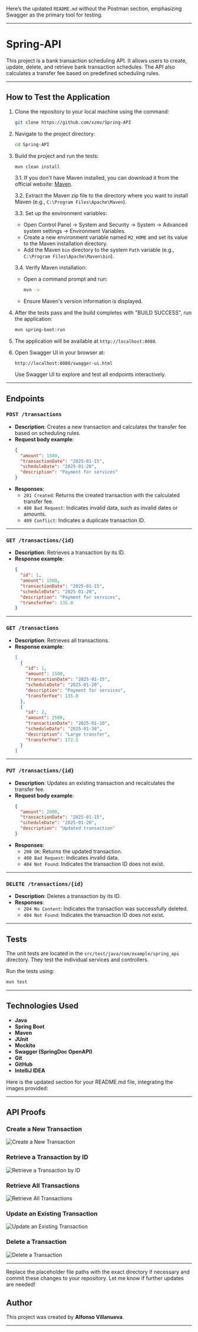 Here’s the updated `README.md` without the Postman section, emphasizing Swagger as the primary tool for testing.

---

# Spring-API

This project is a bank transaction scheduling API. It allows users to create, update, delete, and retrieve bank transaction schedules. The API also calculates a transfer fee based on predefined scheduling rules.

---

## How to Test the Application

1. Clone the repository to your local machine using the command:
   ```bash
   git clone https://github.com/xzmv/Spring-API
   ```

2. Navigate to the project directory:
   ```bash
   cd Spring-API
   ```

3. Build the project and run the tests:
   ```bash
   mvn clean install
   ```

   3.1. If you don't have Maven installed, you can download it from the official website: [Maven](https://maven.apache.org/download.cgi).

   3.2. Extract the Maven zip file to the directory where you want to install Maven (e.g., `C:\Program Files\Apache\Maven`).

   3.3. Set up the environment variables:
    - Open Control Panel -> System and Security -> System -> Advanced system settings -> Environment Variables.
    - Create a new environment variable named `M2_HOME` and set its value to the Maven installation directory.
    - Add the Maven `bin` directory to the system `Path` variable (e.g., `C:\Program Files\Apache\Maven\bin`).

   3.4. Verify Maven installation:
    - Open a command prompt and run:
      ```bash
      mvn -v
      ```
    - Ensure Maven's version information is displayed.

4. After the tests pass and the build completes with "BUILD SUCCESS", run the application:
   ```bash
   mvn spring-boot:run
   ```

5. The application will be available at `http://localhost:8080`.

6. Open Swagger UI in your browser at:
   ```plaintext
   http://localhost:8080/swagger-ui.html
   ```

   Use Swagger UI to explore and test all endpoints interactively.

---

## Endpoints

### `POST /transactions`
- **Description**: Creates a new transaction and calculates the transfer fee based on scheduling rules.
- **Request body example**:
  ```json
  {
    "amount": 1500,
    "transactionDate": "2025-01-15",
    "scheduleDate": "2025-01-20",
    "description": "Payment for services"
  }
  ```
- **Responses**:
    - `201 Created`: Returns the created transaction with the calculated transfer fee.
    - `400 Bad Request`: Indicates invalid data, such as invalid dates or amounts.
    - `409 Conflict`: Indicates a duplicate transaction ID.

---

### `GET /transactions/{id}`
- **Description**: Retrieves a transaction by its ID.
- **Response example**:
  ```json
  {
    "id": 1,
    "amount": 1500,
    "transactionDate": "2025-01-15",
    "scheduleDate": "2025-01-20",
    "description": "Payment for services",
    "transferFee": 135.0
  }
  ```

---

### `GET /transactions`
- **Description**: Retrieves all transactions.
- **Response example**:
  ```json
  [
    {
      "id": 1,
      "amount": 1500,
      "transactionDate": "2025-01-15",
      "scheduleDate": "2025-01-20",
      "description": "Payment for services",
      "transferFee": 135.0
    },
    {
      "id": 2,
      "amount": 2500,
      "transactionDate": "2025-01-10",
      "scheduleDate": "2025-01-30",
      "description": "Large transfer",
      "transferFee": 172.5
    }
  ]
  ```

---

### `PUT /transactions/{id}`
- **Description**: Updates an existing transaction and recalculates the transfer fee.
- **Request body example**:
  ```json
  {
    "amount": 2000,
    "transactionDate": "2025-01-15",
    "scheduleDate": "2025-01-20",
    "description": "Updated transaction"
  }
  ```
- **Responses**:
    - `200 OK`: Returns the updated transaction.
    - `400 Bad Request`: Indicates invalid data.
    - `404 Not Found`: Indicates the transaction ID does not exist.

---

### `DELETE /transactions/{id}`
- **Description**: Deletes a transaction by its ID.
- **Responses**:
    - `204 No Content`: Indicates the transaction was successfully deleted.
    - `404 Not Found`: Indicates the transaction ID does not exist.

---

## Tests

The unit tests are located in the `src/test/java/com/example/spring_api` directory. They test the individual services and controllers.

Run the tests using:
```bash
mvn test
```

---

## Technologies Used

- **Java**
- **Spring Boot**
- **Maven**
- **JUnit**
- **Mockito**
- **Swagger (SpringDoc OpenAPI)**
- **Git**
- **GitHub**
- **IntelliJ IDEA**

Here is the updated section for your README.md file, integrating the images provided:

---

## API Proofs

### Create a New Transaction

![Create a New Transaction](/img/post-transaction.png)

### Retrieve a Transaction by ID

![Retrieve a Transaction by ID](/img/get-byId-transaction.png)

### Retrieve All Transactions

![Retrieve All Transactions](/img/get-all-transaction.png)

### Update an Existing Transaction

![Update an Existing Transaction](/img/put-transaction.png)

### Delete a Transaction

![Delete a Transaction](/img/delete-transaltion.png)

---

Replace the placeholder file paths with the exact directory if necessary and commit these changes to your repository. Let me know if further updates are needed!

## Author

This project was created by **Alfonso Villanueva**. 

---
